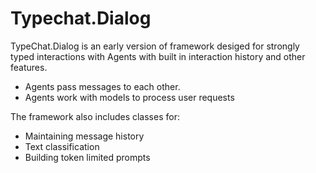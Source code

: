 ﻿# Typechat.Dialog
TypeChat.Dialog is an early version of framework desiged for strongly typed interactions with Agents with built in interaction history and other features. 

* Agents pass messages to each other.
* Agents work with models to process user requests

The framework also includes classes for:
* Maintaining message history
* Text classification
* Building token limited prompts
